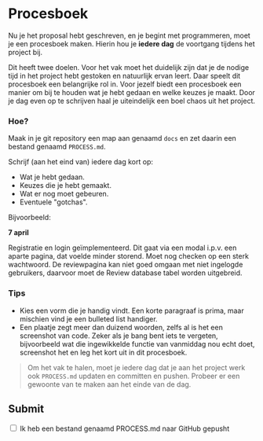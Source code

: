 # Procesboek

Nu je het proposal hebt geschreven, en je begint met programmeren, moet je een procesboek maken. Hierin hou je **iedere dag** de voortgang tijdens het project bij.

Dit heeft twee doelen. Voor het vak moet het duidelijk zijn dat je de nodige tijd in het project hebt gestoken en natuurlijk ervan leert. Daar speelt dit procesboek een belangrijke rol in. Voor jezelf biedt een procesboek een manier om bij te houden wat je hebt gedaan en welke keuzes je maakt. Door je dag even op te schrijven haal je uiteindelijk een boel chaos uit het project.

### Hoe?

Maak in je git repository een map aan genaamd `docs` en zet daarin een bestand genaamd `PROCESS.md`.

Schrijf (aan het eind van) iedere dag kort op:

- Wat je hebt gedaan.
- Keuzes die je hebt gemaakt.
- Wat er nog moet gebeuren.
- Eventuele "gotchas".

Bijvoorbeeld:

**7 april**

Registratie en login geïmplementeerd. Dit gaat via een modal i.p.v. een aparte pagina, dat voelde minder storend. Moet nog checken op een sterk wachtwoord. De reviewpagina kan niet goed omgaan met niet ingelogde gebruikers, daarvoor moet de Review database tabel worden uitgebreid.

### Tips

* Kies een vorm die je handig vindt. Een korte paragraaf is prima, maar mischien vind je een bulleted list handiger.
* Een plaatje zegt meer dan duizend woorden, zelfs al is het een screenshot van code. Zeker als je bang bent iets te vergeten, bijvoorbeeld wat die ingewikkelde functie van vanmiddag nou echt doet, screenshot het en leg het kort uit in dit procesboek.

> Om het vak te halen, moet je iedere dag dat je aan het project werk ook `PROCESS.md` updaten en committen en pushen. Probeer er een gewoonte van te maken aan het einde van de dag. 

## Submit

<div class="form-check">
  <input required name="form[process]" class="form-check-input" type="checkbox" value="yes" id="check1">
  <label class="form-check-label" for="check1">
    Ik heb een bestand genaamd PROCESS.md naar GitHub gepusht
  </label>
</div>

